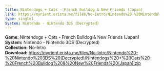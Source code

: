 ```yaml
---
title: Nintendogs + Cats - French Bulldog & New Friends (Japan)
link: https://myrient.erista.me/files/No-Intro/Nintendo%20-%20Nintendo%203DS%20(Decrypted)/Nintendogs%20+%20Cats%20-%20French%20Bulldog%20&%20New%20Friends%20(Japan).zip
type: single1
System: Nintendo - Nintendo 3DS (Decrypted)
---
```

<b>Game:</b> Nintendogs + Cats - French Bulldog & New Friends (Japan)<br>
<b>System:</b> Nintendo - Nintendo 3DS (Decrypted)<br>
<b>Collection:</b> No-Intro<br>
<b>Download:</b> https://myrient.erista.me/files/No-Intro/Nintendo%20-%20Nintendo%203DS%20(Decrypted)/Nintendogs%20+%20Cats%20-%20French%20Bulldog%20&%20New%20Friends%20(Japan).zip